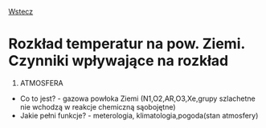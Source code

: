 [Wstecz](../geografia.md)

# Rozkład temperatur na pow. Ziemi. Czynniki wpływające na rozkład

1. ATMOSFERA

-   Co to jest? - gazowa powłoka Ziemi (N1,O2,AR,O3,Xe,grupy szlachetne nie wchodzą w reakcje chemiczną sąobojętne)
-   Jakie pełni funkcje? - meterologia, klimatologia,pogoda(stan atmosfery)
